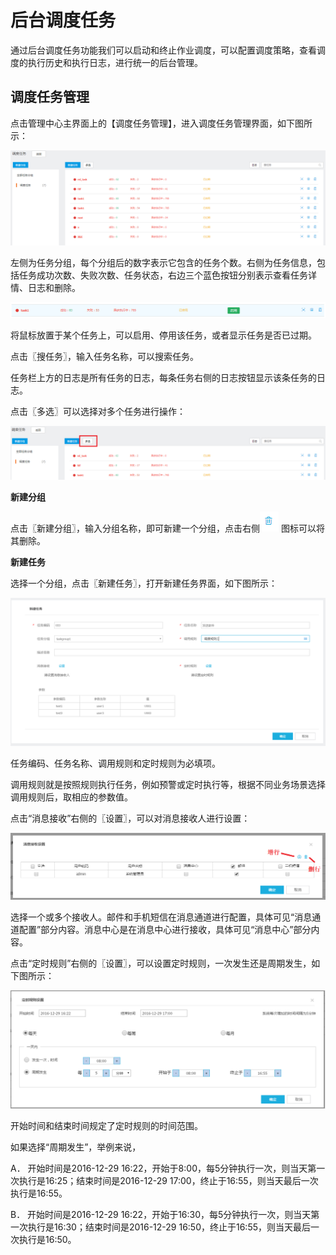 # 后台调度任务

通过后台调度任务功能我们可以启动和终止作业调度，可以配置调度策略，查看调度的执行历史和执行日志，进行统一的后台管理。

## 调度任务管理

点击管理中心主界面上的【调度任务管理】，进入调度任务管理界面，如下图所示：

![](/articles/appspecial/5-/images/image77.png)
 
左侧为任务分组，每个分组后的数字表示它包含的任务个数。右侧为任务信息，包括任务成功次数、失败次数、任务状态，右边三个蓝色按钮分别表示查看任务详情、日志和删除。

![](/articles/appspecial/5-/images/image78.png)

将鼠标放置于某个任务上，可以启用、停用该任务，或者显示任务是否已过期。
 
点击〖搜任务〗，输入任务名称，可以搜索任务。

任务栏上方的日志是所有任务的日志，每条任务右侧的日志按钮显示该条任务的日志。

点击〖多选〗可以选择对多个任务进行操作：

![](/articles/appspecial/5-/images/image79.png)
 

**新建分组**

点击〖新建分组〗，输入分组名称，即可新建一个分组，点击右侧![](/articles/appspecial/5-/images/image80.png) 图标可以将其删除。

**新建任务**

选择一个分组，点击〖新建任务〗，打开新建任务界面，如下图所示：

![](/articles/appspecial/5-/images/image81.png)
 

任务编码、任务名称、调用规则和定时规则为必填项。

调用规则就是按照规则执行任务，例如预警或定时执行等，根据不同业务场景选择调用规则后，取相应的参数值。

点击“消息接收”右侧的〖设置〗，可以对消息接收人进行设置：

![](/articles/appspecial/5-/images/image82.png)
 

选择一个或多个接收人。邮件和手机短信在消息通道进行配置，具体可见“消息通道配置”部分内容。消息中心是在消息中心进行接收，具体可见“消息中心”部分内容。

点击“定时规则”右侧的〖设置〗，可以设置定时规则，一次发生还是周期发生，如下图所示：

![](/articles/appspecial/5-/images/image83.png)
	
 
开始时间和结束时间规定了定时规则的时间范围。

如果选择“周期发生”，举例来说，

A．	开始时间是2016-12-29 16:22，开始于8:00，每5分钟执行一次，则当天第一次执行是16:25；结束时间是2016-12-29 17:00，终止于16:55，则当天最后一次执行是16:55。

B．	开始时间是2016-12-29 16:22，开始于16:30，每5分钟执行一次，则当天第一次执行是16:30；结束时间是2016-12-29 16:50，终止于16:55，则当天最后一次执行是16:50。
